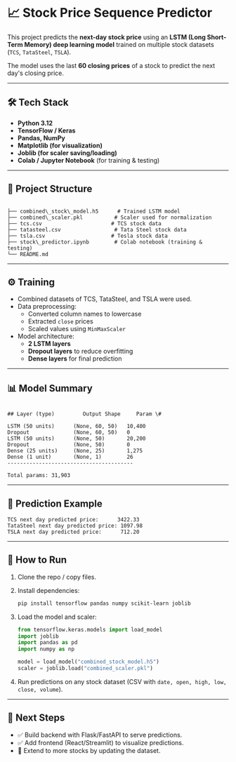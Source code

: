 # 📈 Stock Price Sequence Predictor

This project predicts the **next-day stock price** using an **LSTM (Long Short-Term Memory) deep learning model** trained on multiple stock datasets (`TCS`, `TataSteel`, `TSLA`).  

The model uses the last **60 closing prices** of a stock to predict the next day's closing price.

---

## 🛠 Tech Stack
- **Python 3.12**
- **TensorFlow / Keras**
- **Pandas, NumPy**
- **Matplotlib (for visualization)**
- **Joblib (for scaler saving/loading)**
- **Colab / Jupyter Notebook** (for training & testing)

---

## 📂 Project Structure
```

├── combined\_stock\_model.h5      # Trained LSTM model
├── combined\_scaler.pkl          # Scaler used for normalization
├── tcs.csv                      # TCS stock data
├── tatasteel.csv                 # Tata Steel stock data
├── tsla.csv                     # Tesla stock data
├── stock\_predictor.ipynb        # Colab notebook (training & testing)
└── README.md

```

---

## ⚙️ Training
- Combined datasets of TCS, TataSteel, and TSLA were used.
- Data preprocessing:
  - Converted column names to lowercase
  - Extracted `close` prices
  - Scaled values using `MinMaxScaler`
- Model architecture:
  - **2 LSTM layers**
  - **Dropout layers** to reduce overfitting
  - **Dense layers** for final prediction

---

## 📊 Model Summary
```

## Layer (type)         Output Shape     Param \#

LSTM (50 units)      (None, 60, 50)   10,400
Dropout              (None, 60, 50)   0
LSTM (50 units)      (None, 50)       20,200
Dropout              (None, 50)       0
Dense (25 units)     (None, 25)       1,275
Dense (1 unit)       (None, 1)        26
----------------------------------------

Total params: 31,903

````

---

## 🔮 Prediction Example
```text
TCS next day predicted price:      3422.33
TataSteel next day predicted price: 1097.98
TSLA next day predicted price:      712.20
````

---

## 🚀 How to Run

1. Clone the repo / copy files.
2. Install dependencies:

   ```bash
   pip install tensorflow pandas numpy scikit-learn joblib
   ```
3. Load the model and scaler:

   ```python
   from tensorflow.keras.models import load_model
   import joblib
   import pandas as pd
   import numpy as np

   model = load_model("combined_stock_model.h5")
   scaler = joblib.load("combined_scaler.pkl")
   ```
4. Run predictions on any stock dataset (CSV with `date, open, high, low, close, volume`).

---

## 📌 Next Steps

* ✅ Build backend with Flask/FastAPI to serve predictions.
* ✅ Add frontend (React/Streamlit) to visualize predictions.
* 🚧 Extend to more stocks by updating the dataset.
 
 
 
